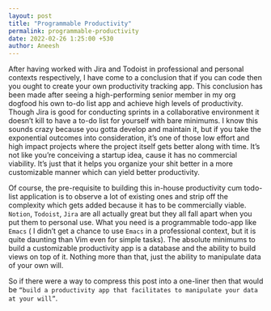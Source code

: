 ```yaml
---
layout: post 
title: "Programmable Productivity"
permalink: programmable-productivity 
date: 2022-02-26 1:25:00 +530
author: Aneesh  
---
```


After having worked with Jira and Todoist in professional and personal contexts respectively, I have come to a conclusion that if you can code then you ought to create your own productivity tracking app. This conclusion has been made after seeing a high-performing senior member in my org dogfood his own to-do list app and achieve high levels of productivity. Though Jira is good for conducting sprints in a collaborative environment it doesn’t kill to have a to-do list for yourself with bare minimums. I know this sounds crazy because you gotta develop and maintain it, but if you take the exponential outcomes into consideration, it’s one of those low effort and high impact projects where the project itself gets better along with time. It’s not like you’re conceiving a startup idea, cause it has no commercial viability. It’s just that it helps you organize your shit better in a more customizable manner which can yield better productivity.   

Of course, the pre-requisite to building this in-house productivity cum todo-list application is to observe a lot of existing ones and strip off the complexity which gets added because it has to be commercially viable. `Notion`, `Todoist`, `Jira` are all actually great but they all fall apart when you put them to personal use. What you need is a programmable todo-app like `Emacs` ( I didn’t get a chance to use `Emacs` in a professional context, but it is quite daunting than Vim even for simple tasks). The absolute minimums to build a customizable productivity app is a database and the ability to build views on top of it. Nothing more than that, just the ability to manipulate data of your own will. 

So if there were a way to compress this post into a one-liner then that would be `“build a productivity app that facilitates to manipulate your data at your will”`.